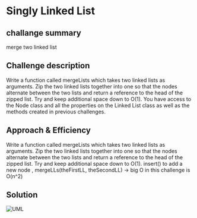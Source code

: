 # Singly Linked List
## challange summary 
 merge two linked list 
## Challenge description
Write a function called mergeLists which takes two linked lists as arguments. Zip the two linked lists together into one so that the nodes alternate between the two lists and return a reference to the head of the zipped list. Try and keep additional space down to O(1). You have access to the Node class and all the properties on the Linked List class as well as the methods created in previous challenges.

## Approach & Efficiency
Write a function called mergeLists which takes two linked lists as arguments. Zip the two linked lists together into one so that the nodes alternate between the two lists and return a reference to the head of the zipped list. Try and keep additional space down to O(1).
insert() to add a new node ,
mergeLLs(theFirstLL, theSecondLL) ->  big O in this challenge is O(n^2)

## Solution

![UML]()
